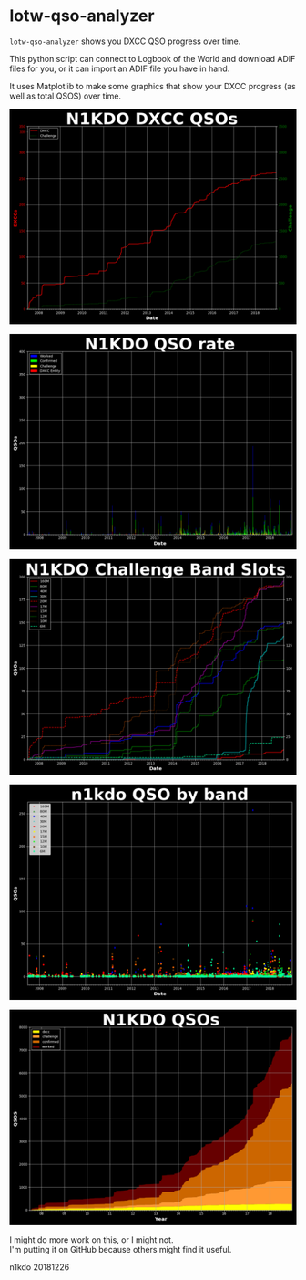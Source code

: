 # lotw-qso-analyzer

`lotw-qso-analyzer` shows you DXCC QSO progress over time.

This python script can connect to Logbook of the World and download ADIF files for you,
or it can import an ADIF file you have in hand.

It uses Matplotlib to make some graphics that show your DXCC progress (as well as total QSOS)
over time.

![Example](n1kdo_dxcc_qsos.png)

![Example](n1kdo_qso_rate.png)

![Example](n1kdo_band_slots.png)

![Example](n1kdo_band_rate.png)

![Example](n1kdo_qsos.png)

I might do more work on this, or I might not.  
I'm putting it on GitHub because others might find it useful.  

n1kdo 20181226
